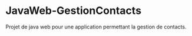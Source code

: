 # JavaWeb-GestionContacts
Projet de java web pour une application permettant la gestion de contacts.
